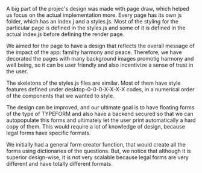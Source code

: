 


A big part of the projec's design was made with page draw, which helped us focus on the actual implementation more. Every page has its own js folder, which has an index.j and a styles.js. Most of the styling for the particular page is defined in the styles.js and some of it is defined in the actual index.js before defining the render page. 

We aimed for the page to have a design that reflects the overall message of the impact of the app: familty harmony and peace. Therefore, we have decorated the pages with many background images promotig harmony and well being, so it can be user friendly and also incentivize a sense of trust in the user. 

The skeletons of the styles.js files are similar. Most of them have style features defined under desktop-0-0-0-X-X-X-X codes, in a numerical order of the components that we wanted to style. 

The design can be improved, and our ultimate goal is to have floating forms of the type of TYPEFORM and also have a backend secured so that we can autopopulate this forms and ultimately let the user print automatically a hard copy of them. This would require a lot of knowledge of design, because legal forms have specific formats.

We initially had a general form creator function, that would create all the forms using dictionaries of the questions. But, we notice that although it is superior design-wise, it is not very scalable because legal forms are very different and have totally different formats.
